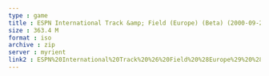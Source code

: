 ```yaml
---
type : game
title : ESPN International Track &amp; Field (Europe) (Beta) (2000-09-22)
size : 363.4 M
format : iso
archive : zip
server : myrient
link2 : ESPN%20International%20Track%20%26%20Field%20%28Europe%29%20%28Beta%29%20%282000-09-22%29
---
```

